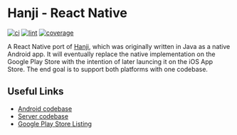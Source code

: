 # Hanji - React Native
[![ci](https://github.com/Ninjaman494/Hanji-React-Native/actions/workflows/unitTests.yml/badge.svg)](https://github.com/Ninjaman494/Hanji-React-Native/actions/workflows/unitTests.yml) 
[![lint](https://github.com/Ninjaman494/Hanji-React-Native/actions/workflows/eslint.yml/badge.svg)](https://github.com/Ninjaman494/Hanji-React-Native/actions/workflows/eslint.yml) 
[![coverage](https://codecov.io/gh/Ninjaman494/Hanji-React-Native/branch/main/graph/badge.svg?token=9W3YCMZH16)](https://codecov.io/gh/Ninjaman494/Hanji-React-Native)

A React Native port of [Hanji](https://play.google.com/store/apps/details?id=com.a494studios.koreanconjugator&hl=en_US&gl=US), which was originally written in Java as a native Android app. It will eventually replace the native implementation on the Google Play Store with the intention of later launcing it on the iOS App Store. The end goal is to support both platforms with one codebase.

## Useful Links
* [Android codebase](https://github.com/Ninjaman494/Hanji-Android-App)
* [Server codebase](https://github.com/Ninjaman494/Hanji-Server)
* [Google Play Store Listing](https://play.google.com/store/apps/details?id=com.a494studios.koreanconjugator&hl=en_US&gl=US)
